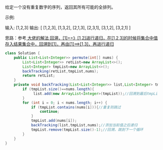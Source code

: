 给定一个没有重复数字的序列，返回其所有可能的全排列。

示例:

输入: [1,2,3]
输出:
[
  [1,2,3],
  [1,3,2],
  [2,1,3],
  [2,3,1],
  [3,1,2],
  [3,2,1]
]

思路：参考<a href="https://leetcode.com/problems/permutations/discuss/18239/
A-general-approach-to-backtracking-questions-in-Java-(Subsets-Permutations-Combination-Sum-Palindrome-Partioning)"> 大佬的解法
回溯，[1]==》[1,2]进行递归，在[1,2,3]的时候将集合中值存入结果集合中，回溯到[1]，再由[1]==>[1,3]，再进行递归
```java
class Solution {
    public List<List<Integer>> permute(int[] nums) {
        List<List<Integer>> retList=new ArrayList<>();
        List<Integer> tmpList=new ArrayList<>();
        backTracking(retList,tmpList,nums);
        return retList;
    }
    private void backTracking(List<List<Integer>> list,List<Integer> tmpList,int nums[]){
        if (tmpList.size()==nums.length){
             list.add(new ArrayList<Integer>(tmpList));//回溯到最后tmpList会清空，所以需要每次在tmpList满了之后新建一个集合进行存储
        }
        for (int i = 0; i < nums.length; i++) {
            if (tmpList.contains(nums[i])){//重复则跳过
                continue;
            }
            tmpList.add(nums[i]);
            backTracking(list,tmpList,nums);//添加当前值之后递归
            tmpList.remove(tmpList.size()-1);//回溯，跳到下一个循环
        }
    }
}
```
